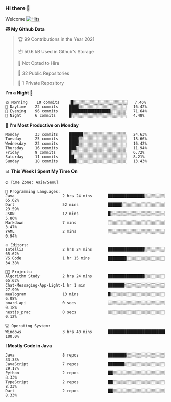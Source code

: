 ### Hi there 👋 

Welcome [![Hits](https://hits.seeyoufarm.com/api/count/incr/badge.svg?url=https%3A%2F%2Fgithub.com%2Fharry4455&count_bg=%2379C83D&title_bg=%23555555&icon=&icon_color=%23E7E7E7&title=hits&edge_flat=false)](https://hits.seeyoufarm.com)


<!--
**harry4455/harry4455** is a ✨ _special_ ✨ repository because its `README.md` (this file) appears on your GitHub profile.

Here are some ideas to get you started:

- 🔭 I’m currently working on ...
- 🌱 I’m currently learning ...
- 👯 I’m looking to collaborate on ...
- 🤔 I’m looking for help with ...
- 💬 Ask me about ...
- 📫 How to reach me: ...
- 😄 Pronouns: ...
- ⚡ Fun fact: ...
-->

<!--START_SECTION:waka-->
**🐱 My Github Data** 

> 🏆 99 Contributions in the Year 2021
 > 
> 📦 50.6 kB Used in Github's Storage 
 > 
> 🚫 Not Opted to Hire
 > 
> 📜 32 Public Repositories 
 > 
> 🔑 1 Private Repository 
 > 
**I'm a Night 🦉** 

```text
🌞 Morning    10 commits     █░░░░░░░░░░░░░░░░░░░░░░░░   7.46% 
🌆 Daytime    22 commits     ████░░░░░░░░░░░░░░░░░░░░░   16.42% 
🌃 Evening    96 commits     ██████████████████░░░░░░░   71.64% 
🌙 Night      6 commits      █░░░░░░░░░░░░░░░░░░░░░░░░   4.48%

```
📅 **I'm Most Productive on Monday** 

```text
Monday       33 commits     ██████░░░░░░░░░░░░░░░░░░░   24.63% 
Tuesday      25 commits     ████░░░░░░░░░░░░░░░░░░░░░   18.66% 
Wednesday    22 commits     ████░░░░░░░░░░░░░░░░░░░░░   16.42% 
Thursday     16 commits     ███░░░░░░░░░░░░░░░░░░░░░░   11.94% 
Friday       9 commits      █░░░░░░░░░░░░░░░░░░░░░░░░   6.72% 
Saturday     11 commits     ██░░░░░░░░░░░░░░░░░░░░░░░   8.21% 
Sunday       18 commits     ███░░░░░░░░░░░░░░░░░░░░░░   13.43%

```


📊 **This Week I Spent My Time On** 

```text
⌚︎ Time Zone: Asia/Seoul

💬 Programming Languages: 
Java                     2 hrs 24 mins       ████████████████░░░░░░░░░   65.62% 
Dart                     52 mins             ██████░░░░░░░░░░░░░░░░░░░   23.59% 
JSON                     12 mins             █░░░░░░░░░░░░░░░░░░░░░░░░   5.86% 
Markdown                 7 mins              ░░░░░░░░░░░░░░░░░░░░░░░░░   3.47% 
YAML                     2 mins              ░░░░░░░░░░░░░░░░░░░░░░░░░   0.94%

🔥 Editors: 
IntelliJ                 2 hrs 24 mins       ████████████████░░░░░░░░░   65.62% 
VS Code                  1 hr 15 mins        ████████░░░░░░░░░░░░░░░░░   34.38%

🐱‍💻 Projects: 
Algorithm Study          2 hrs 24 mins       ████████████████░░░░░░░░░   65.62% 
Chat-Messaging-App-Light-1 hr 1 min          ███████░░░░░░░░░░░░░░░░░░   27.99% 
mealogram                13 mins             █░░░░░░░░░░░░░░░░░░░░░░░░   6.08% 
board-api                0 secs              ░░░░░░░░░░░░░░░░░░░░░░░░░   0.18% 
nestjs_prac              0 secs              ░░░░░░░░░░░░░░░░░░░░░░░░░   0.12%

💻 Operating System: 
Windows                  3 hrs 40 mins       █████████████████████████   100.0%

```

**I Mostly Code in Java** 

```text
Java                     8 repos             ████████░░░░░░░░░░░░░░░░░   33.33% 
JavaScript               7 repos             ███████░░░░░░░░░░░░░░░░░░   29.17% 
Python                   2 repos             ██░░░░░░░░░░░░░░░░░░░░░░░   8.33% 
TypeScript               2 repos             ██░░░░░░░░░░░░░░░░░░░░░░░   8.33% 
Dart                     2 repos             ██░░░░░░░░░░░░░░░░░░░░░░░   8.33%

```



<!--END_SECTION:waka-->
